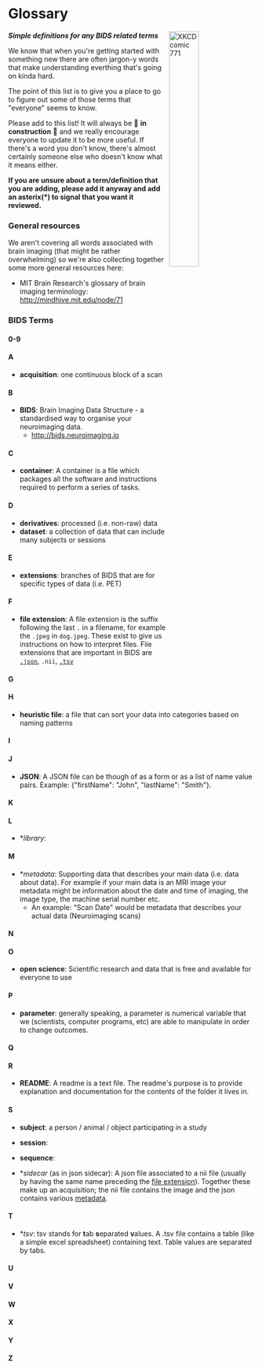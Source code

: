 # Glossary

<img align="right" width="35%" src="https://imgs.xkcd.com/comics/period_speech.png" alt="XKCD comic 771"/>

***Simple definitions for any BIDS related terms***

We know that when you're getting started with something new there are often jargon-y words that make understanding everthing that's going on kinda hard.

The point of this list is to give you a place to go to figure out some of those terms that "everyone" seems to know.

Please add to this list! It will always be :construction: **in construction** :construction: and we really encourage everyone to update it to be more useful. If there's a word you don't know, there's almost certainly someone else who doesn't know what it means either.

**If you are unsure about a term/definition that you are adding, please add it anyway and add an asterix(*) to signal that you want it reviewed.**

### General resources

We aren't covering all words associated with brain imaging (that might be rather overwhelming) so we're also collecting together some more general resources here:

* MIT Brain Research's glossary of brain imaging terminology: http://mindhive.mit.edu/node/71

### BIDS Terms

#### 0-9

#### A
* **acquisition**: one continuous block of a scan

#### B
* **BIDS**: Brain Imaging Data Structure - a standardised way to organise your neuroimaging data.
  * http://bids.neuroimaging.io

#### C
* **container**: A container is a file which packages all the software and instructions required to perform a series of tasks. 

#### D
* **derivatives**: processed (i.e. non-raw) data
* **dataset**: a collection of data that can include many subjects or sessions

#### E
* **extensions**: branches of BIDS that are for specific types of data (i.e. PET)

#### F
* **file extension**: A file extension is the suffix following the last `.` in a filename, for example the `.jpeg` in `dog.jpeg`. These exist to give us instructions on how to interpret files. File extensions that are important in BIDS are [`.json`](#j), `.nii`, [`.tsv`](#t)

#### G

#### H
* **heuristic file**: a file that can sort your data into categories based on naming patterns

#### I

#### J
* **JSON**: A JSON file can be though of as a form or as a list of name value pairs. Example: {"firstName": "John", "lastName": "Smith"}.

#### K

#### L
* **library*: 

#### M
* **metadata*: Supporting data that describes your main data (i.e. data about data). For example if your main data is an MRI image your metadata might be information about the date and time of imaging, the image type, the machine serial number etc.
  * An example: "Scan Date" would be metadata that describes your actual data (Neuroimaging scans) 

#### N

#### O
* **open science**: Scientific research and data that is free and available for everyone to use

#### P
* **parameter**: generally speaking, a parameter is numerical variable that we (scientists, computer programs, etc) are able to manipulate in order to change outcomes.

#### Q

#### R
* **README**: A readme is a text file. The readme's purpose is to provide explanation and documentation for the contents of the folder it lives in.

#### S
* **subject**: a person / animal / object participating in a study

* **session**: 

* **sequence**: 

* **sidecar* (as in json sidecar): A json file associated to a nii file (usually by having the same name preceding the [file extension](#f)). Together these make up an acquisition; the nii file contains the image and the json contains various [metadata](#m).

#### T
* **tsv*: tsv stands for **t**ab **s**eparated **v**alues. A .tsv file contains a table (like a simple excel spreadsheet) containing text. Table values are separated by tabs.

#### U

#### V


#### W

#### X

#### Y

#### Z
